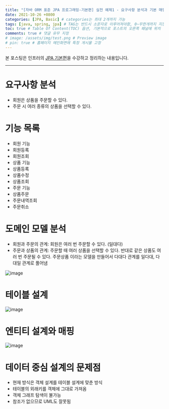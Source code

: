 ```yaml
---
title: "[자바 ORM 표준 JPA 프로그래밍-기본편] 실전 예제1 - 요구사항 분석과 기본 매핑" # post의 layout이 기본적으로 post로 설정되어있어서 Front Matter에 따로 layout변수를 만들어 주지 않아도 됨
date: 2021-10-26 +0800
categories: [JPA, Basic] # categories는 최대 2개까지 가능
tags: [java, spring, jpa] # TAG는 반드시 소문자로 이루어져야함, 0~무한개까지 지정 가능
toc: true # Table Of Content(TOC) 옵션, 기본적으로 포스트의 오른쪽 패널에 위치
comments: true # 댓글 유무 지정
# image: /assets/img/test.png # Preview image
# pin: true # 홈페이지 메인화면에 특정 게시물 고정
---
```


본 포스팅은 인프러의 [JPA 기본편](https://www.inflearn.com/course/ORM-JPA-Basic#)을 수강하고 정리하는 내용입니다.

<hr>

# 요구사항 분석
- 회원은 상품을 주문할 수 있다.
- 주문 시 여러 종류의 상품을 선택할 수 있다.

# 기능 목록
- 회원 기능
- 회원등록
- 회원조회
- 상품 기능
- 상품등록
- 상품수정
- 상품조회
- 주문 기능
- 상품주문
- 주문내역조회
- 주문취소

# 도메인 모델 분석
- 회원과 주문의 관계: 회원은 여러 번 주문할 수 있다. (일대다)
- 주문과 상품의 관계: 주문할 때 여러 상품을 선택할 수 있다. 반대로 같은 상품도 여러 번 주문될 수 있다. 주문상품 이라는 모델을 만들어서 다대다 관계를 일다대, 다대일 관계로 풀어냄

![image](https://user-images.githubusercontent.com/44339530/138792752-16999956-deed-4cc7-85a5-b9b4e143e104.png)

# 테이블 설계

![image](https://user-images.githubusercontent.com/44339530/138792762-850d8da6-58e3-4b5f-9646-ae6801ded88d.png)

# 엔티티 설계와 매핑

![image](https://user-images.githubusercontent.com/44339530/138792799-fc2d3e99-f2a5-48ad-b04c-3a1c87e2448d.png)

# 데이터 중심 설계의 문제점
- 현재 방식은 객체 설계를 테이블 설계에 맞춘 방식
- 테이블의 외래키를 객체에 그대로 가져옴
- 객체 그래프 탐색이 불가능
- 참조가 없으므로 UML도 잘못됨